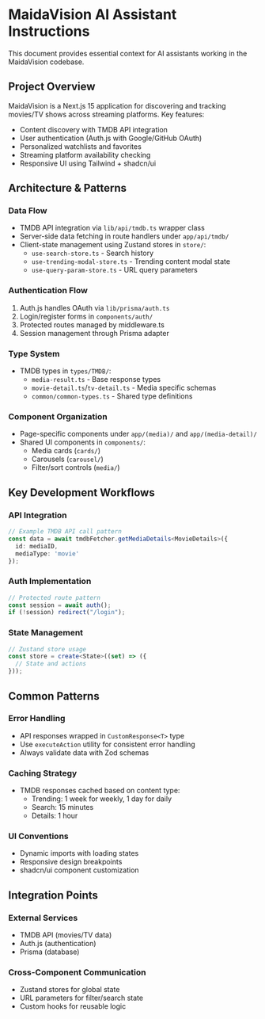 # MaidaVision AI Assistant Instructions

This document provides essential context for AI assistants working in the MaidaVision codebase.

## Project Overview

MaidaVision is a Next.js 15 application for discovering and tracking movies/TV shows across streaming platforms. Key features:
- Content discovery with TMDB API integration
- User authentication (Auth.js with Google/GitHub OAuth)
- Personalized watchlists and favorites 
- Streaming platform availability checking
- Responsive UI using Tailwind + shadcn/ui

## Architecture & Patterns

### Data Flow
- TMDB API integration via `lib/api/tmdb.ts` wrapper class
- Server-side data fetching in route handlers under `app/api/tmdb/`
- Client-state management using Zustand stores in `store/`:
  - `use-search-store.ts` - Search history
  - `use-trending-modal-store.ts` - Trending content modal state
  - `use-query-param-store.ts` - URL query parameters

### Authentication Flow
1. Auth.js handles OAuth via `lib/prisma/auth.ts`
2. Login/register forms in `components/auth/`
3. Protected routes managed by middleware.ts
4. Session management through Prisma adapter

### Type System
- TMDB types in `types/TMDB/`:
  - `media-result.ts` - Base response types
  - `movie-detail.ts`/`tv-detail.ts` - Media specific schemas
  - `common/common-types.ts` - Shared type definitions

### Component Organization
- Page-specific components under `app/(media)/` and `app/(media-detail)/`
- Shared UI components in `components/`:
  - Media cards (`cards/`)
  - Carousels (`carousel/`)
  - Filter/sort controls (`media/`)

## Key Development Workflows

### API Integration
```typescript
// Example TMDB API call pattern
const data = await tmdbFetcher.getMediaDetails<MovieDetails>({
  id: mediaID,
  mediaType: 'movie'
});
```

### Auth Implementation
```typescript
// Protected route pattern
const session = await auth();
if (!session) redirect("/login");
```

### State Management
```typescript
// Zustand store usage
const store = create<State>((set) => ({
  // State and actions
}));
```

## Common Patterns

### Error Handling
- API responses wrapped in `CustomResponse<T>` type
- Use `executeAction` utility for consistent error handling
- Always validate data with Zod schemas

### Caching Strategy
- TMDB responses cached based on content type:
  - Trending: 1 week for weekly, 1 day for daily
  - Search: 15 minutes
  - Details: 1 hour

### UI Conventions
- Dynamic imports with loading states
- Responsive design breakpoints
- shadcn/ui component customization

## Integration Points

### External Services
- TMDB API (movies/TV data)
- Auth.js (authentication)
- Prisma (database)

### Cross-Component Communication
- Zustand stores for global state
- URL parameters for filter/search state
- Custom hooks for reusable logic
